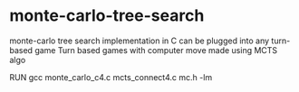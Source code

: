 # monte-carlo-tree-search
monte-carlo tree search implementation in C
can be plugged into any turn-based game
Turn based games with computer move made using MCTS algo

RUN 
gcc monte_carlo_c4.c mcts_connect4.c mc.h -lm
